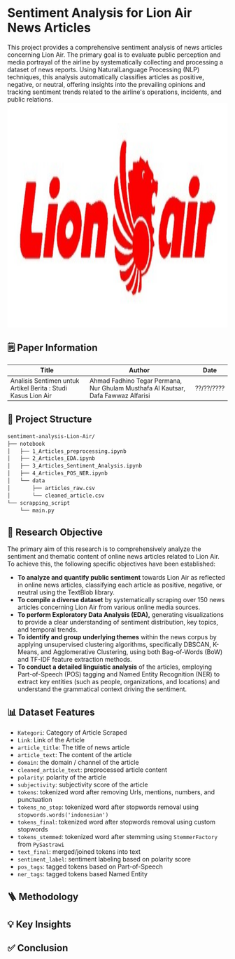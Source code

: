 # Sentiment Analysis for Lion Air News Articles
This project provides a comprehensive sentiment analysis of news articles concerning Lion Air. The primary goal is to evaluate public perception and media portrayal of the airline by systematically collecting and processing a dataset of news reports. Using NaturalLanguage Processing (NLP) techniques, this analysis automatically classifies articles as positive, negative, or neutral, offering insights into the prevailing opinions and tracking sentiment trends related to the airline's operations, incidents, and public relations.
<br><img src="image/image.jpg" width="1024" height="512"><br>
## 🗒️ Paper Information
Title | Author | Date
---|---|---
Analisis Sentimen untuk Artikel Berita : Studi Kasus Lion Air | Ahmad Fadhino Tegar Permana, Nur Ghulam Musthafa Al Kautsar, Dafa Fawwaz Alfarisi | ??/??/????

## 📂 Project Structure
```bash
sentiment-analysis-Lion-Air/
├── notebook
│   ├── 1_Articles_preprocessing.ipynb
│   ├── 2_Articles_EDA.ipynb
│   ├── 3_Articles_Sentiment_Analysis.ipynb
│   ├── 4_Articles_POS_NER.ipynb
│   └── data
│       ├── articles_raw.csv
│       └── cleaned_article.csv
└── scrapping_script
    └── main.py
```

## 🎯 Research Objective
The primary aim of this research is to comprehensively analyze the sentiment and thematic content of online news articles related to Lion Air.
<br>
To achieve this, the following specific objectives have been established:
- **To analyze and quantify public sentiment** towards Lion Air as reflected in online news articles, classifying each article as positive, negative, or neutral using the TextBlob library.
- **To compile a diverse dataset** by systematically scraping over 150 news articles concerning Lion Air from various online media sources.
- **To perform Exploratory Data Analysis (EDA),** generating visualizations to provide a clear understanding of sentiment distribution, key topics, and temporal trends.
- **To identify and group underlying themes** within the news corpus by applying unsupervised clustering algorithms, specifically DBSCAN, K-Means, and Agglomerative Clustering, using both Bag-of-Words (BoW) and TF-IDF feature extraction methods.
- **To conduct a detailed linguistic analysis** of the articles, employing Part-of-Speech (POS) tagging and Named Entity Recognition (NER) to extract key entities (such as people, organizations, and locations) and understand the grammatical context driving the sentiment.

## 📊 Dataset Features
- ```Kategori```: Category of Article Scraped
- ```Link```: Link of the Article
- ```article_title```: The title of news article
- ```article_text```: The content of the article
- ```domain```: the domain / channel of the article
- ```cleaned_article_text```: preprocessed article content 
- ```polarity```: polarity of the article
- ```subjectivity```: subjectivity score of the article
- ```tokens```: tokenized word after removing Urls, mentions, numbers, and punctuation
- ```tokens_no_stop```: tokenized word after stopwords removal using ```stopwords.words('indonesian')```
- ```tokens_final```: tokenized word after stopwords removal using custom stopwords
- ```tokens_stemmed```: tokenized word after stemming using ```StemmerFactory``` from ```PySastrawi```
- ```text_final```: merged/joined tokens into text
- ```sentiment_label```: sentiment labeling based on polarity score
- ```pos_tags```: tagged tokens based on Part-of-Speech
- ```ner_tags```: tagged tokens based Named Entity
## 🪜 Methodology

## 💡 Key Insights

## ✅ Conclusion